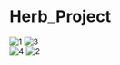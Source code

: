 # Herb_Project
![1](https://user-images.githubusercontent.com/108312250/192776568-ef0022ce-c472-4356-a9bb-ebe63fea1082.png)
![3](https://user-images.githubusercontent.com/108312250/192776586-39bf7b81-08e7-446a-a88d-a6d96ee90092.png)<br>
![4](https://user-images.githubusercontent.com/108312250/192776590-ec488894-bfec-40e4-89e1-bb67cb6ab910.png)
![2](https://user-images.githubusercontent.com/108312250/192776592-fbccdd11-6d96-4f1d-a340-58677edd3b1a.png)
